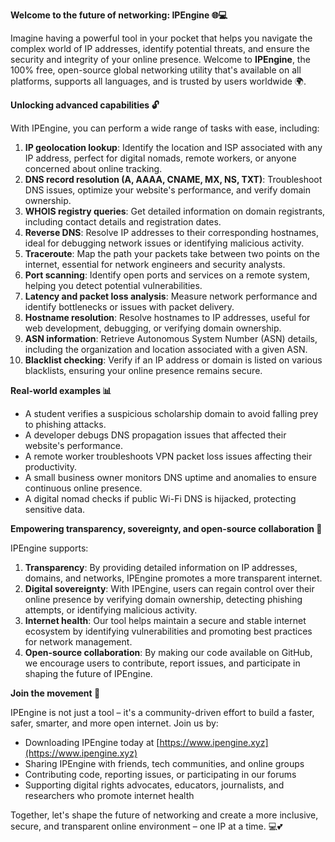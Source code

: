 **Welcome to the future of networking: IPEngine 🌐💻**

Imagine having a powerful tool in your pocket that helps you navigate the complex world of IP addresses, identify potential threats, and ensure the security and integrity of your online presence. Welcome to **IPEngine**, the 100% free, open-source global networking utility that's available on all platforms, supports all languages, and is trusted by users worldwide 🌍.

**Unlocking advanced capabilities 🔓**

With IPEngine, you can perform a wide range of tasks with ease, including:

1. **IP geolocation lookup**: Identify the location and ISP associated with any IP address, perfect for digital nomads, remote workers, or anyone concerned about online tracking.
2. **DNS record resolution (A, AAAA, CNAME, MX, NS, TXT)**: Troubleshoot DNS issues, optimize your website's performance, and verify domain ownership.
3. **WHOIS registry queries**: Get detailed information on domain registrants, including contact details and registration dates.
4. **Reverse DNS**: Resolve IP addresses to their corresponding hostnames, ideal for debugging network issues or identifying malicious activity.
5. **Traceroute**: Map the path your packets take between two points on the internet, essential for network engineers and security analysts.
6. **Port scanning**: Identify open ports and services on a remote system, helping you detect potential vulnerabilities.
7. **Latency and packet loss analysis**: Measure network performance and identify bottlenecks or issues with packet delivery.
8. **Hostname resolution**: Resolve hostnames to IP addresses, useful for web development, debugging, or verifying domain ownership.
9. **ASN information**: Retrieve Autonomous System Number (ASN) details, including the organization and location associated with a given ASN.
10. **Blacklist checking**: Verify if an IP address or domain is listed on various blacklists, ensuring your online presence remains secure.

**Real-world examples 📊**

* A student verifies a suspicious scholarship domain to avoid falling prey to phishing attacks.
* A developer debugs DNS propagation issues that affected their website's performance.
* A remote worker troubleshoots VPN packet loss issues affecting their productivity.
* A small business owner monitors DNS uptime and anomalies to ensure continuous online presence.
* A digital nomad checks if public Wi-Fi DNS is hijacked, protecting sensitive data.

**Empowering transparency, sovereignty, and open-source collaboration 🌟**

IPEngine supports:

1. **Transparency**: By providing detailed information on IP addresses, domains, and networks, IPEngine promotes a more transparent internet.
2. **Digital sovereignty**: With IPEngine, users can regain control over their online presence by verifying domain ownership, detecting phishing attempts, or identifying malicious activity.
3. **Internet health**: Our tool helps maintain a secure and stable internet ecosystem by identifying vulnerabilities and promoting best practices for network management.
4. **Open-source collaboration**: By making our code available on GitHub, we encourage users to contribute, report issues, and participate in shaping the future of IPEngine.

**Join the movement 🚀**

IPEngine is not just a tool – it's a community-driven effort to build a faster, safer, smarter, and more open internet. Join us by:

* Downloading IPEngine today at [https://www.ipengine.xyz](https://www.ipengine.xyz)
* Sharing IPEngine with friends, tech communities, and online groups
* Contributing code, reporting issues, or participating in our forums
* Supporting digital rights advocates, educators, journalists, and researchers who promote internet health

Together, let's shape the future of networking and create a more inclusive, secure, and transparent online environment – one IP at a time. 💻💕